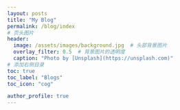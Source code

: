 ```yaml
---
layout: posts
title: "My Blog"
permalink: /blog/index
# 页头图片
header:
  image: /assets/images/background.jpg  # 头部背景图片
  overlay_filter: 0.5  # 背景图片的透明度
  caption: "Photo by [Unsplash](https://unsplash.com)"
# 添加右侧目录
toc: true
toc_label: "Blogs"
toc_icon: "cog"

author_profile: true
---
```


